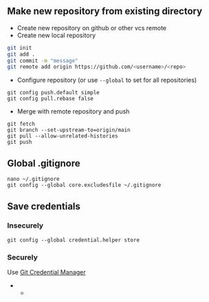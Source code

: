 ## Make new repository from existing directory

- Create new repository on github or other vcs remote
- Create new local repository
```bash
git init
git add .
git commit -m "message"
git remote add origin https://github.com/<username>/<repo>
```
- Configure repository (or use `--global` to set for all repositories)

```shell
git config push.default simple
git config pull.rebase false
```
- Merge with remote repository and push
```shell
git fetch
git branch --set-upstream-to=origin/main
git pull --allow-unrelated-histories
git push
```


## Global .gitignore

```shell
nano ~/.gitignore
git config --global core.excludesfile ~/.gitignore
```

## Save credentials
### Insecurely
`git config --global credential.helper store`

### Securely
Use [Git Credential Manager](https://github.com/GitCredentialManager/git-credential-manager)

* *






